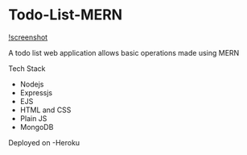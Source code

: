 # Todo-List-MERN

[!screenshot](https://drive.google.com/file/d/1IqpfienwRjZwfU8AKu3JKLuNxRovmw79/view?usp=sharing)

A todo list web application allows basic operations made using MERN

Tech Stack
- Nodejs
- Expressjs
- EJS
- HTML and CSS
- Plain JS
- MongoDB

Deployed on
-Heroku
